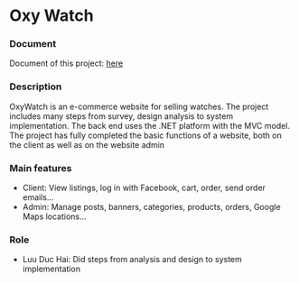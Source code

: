 # Oxy Watch

### Document
Document of this project: [here](https://drive.google.com/file/d/1K3FmA6F8c9mxlSGtEUV2A0F5SIsJ0OGa/view?usp=sharing)

### Description
OxyWatch is an e-commerce website for selling watches. The project includes many steps from survey, design analysis to system implementation. The back end uses the .NET platform with the MVC model. The project has fully completed the basic functions of a website, both on the client as well as on the website admin

### Main features
- Client: View listings, log in with Facebook, cart, order, send order emails...
- Admin: Manage posts, banners, categories, products, orders, Google Maps locations...

### Role
- Luu Duc Hai: Did steps from analysis and design to system implementation
